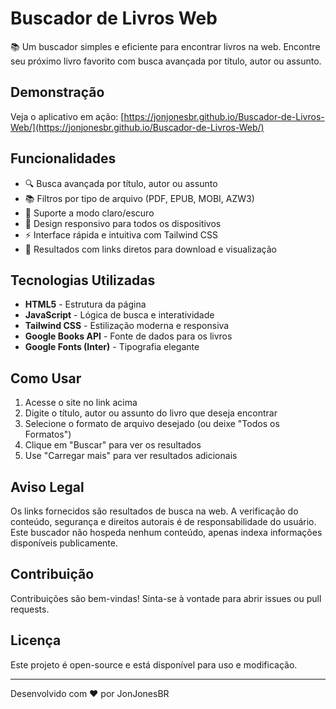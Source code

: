 # Buscador de Livros Web

📚 Um buscador simples e eficiente para encontrar livros na web. Encontre seu próximo livro favorito com busca avançada por título, autor ou assunto.

## Demonstração

Veja o aplicativo em ação: [https://jonjonesbr.github.io/Buscador-de-Livros-Web/](https://jonjonesbr.github.io/Buscador-de-Livros-Web/)

## Funcionalidades

- 🔍 Busca avançada por título, autor ou assunto
- 📚 Filtros por tipo de arquivo (PDF, EPUB, MOBI, AZW3)
- 🌙 Suporte a modo claro/escuro
- 📱 Design responsivo para todos os dispositivos
- ⚡ Interface rápida e intuitiva com Tailwind CSS
- 🔗 Resultados com links diretos para download e visualização

## Tecnologias Utilizadas

- **HTML5** - Estrutura da página
- **JavaScript** - Lógica de busca e interatividade
- **Tailwind CSS** - Estilização moderna e responsiva
- **Google Books API** - Fonte de dados para os livros
- **Google Fonts (Inter)** - Tipografia elegante

## Como Usar

1. Acesse o site no link acima
2. Digite o título, autor ou assunto do livro que deseja encontrar
3. Selecione o formato de arquivo desejado (ou deixe "Todos os Formatos")
4. Clique em "Buscar" para ver os resultados
5. Use "Carregar mais" para ver resultados adicionais

## Aviso Legal

Os links fornecidos são resultados de busca na web. A verificação do conteúdo, segurança e direitos autorais é de responsabilidade do usuário. Este buscador não hospeda nenhum conteúdo, apenas indexa informações disponíveis publicamente.

## Contribuição

Contribuições são bem-vindas! Sinta-se à vontade para abrir issues ou pull requests.

## Licença

Este projeto é open-source e está disponível para uso e modificação.

---

Desenvolvido com ❤️ por JonJonesBR
